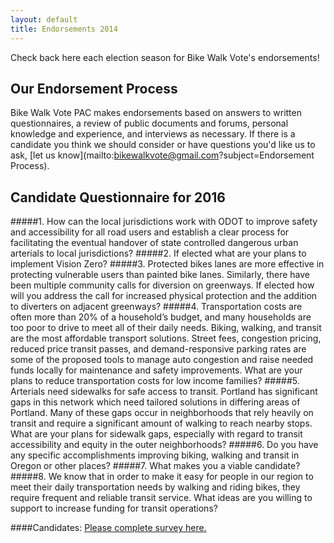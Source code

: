 ```yaml
---
layout: default
title: Endorsements 2014
---
```

Check back here each election season for Bike Walk Vote's endorsements!

## Our Endorsement Process

Bike Walk Vote PAC makes endorsements based on answers to written
questionnaires, a review of public documents and forums, personal knowledge
and experience, and interviews as necessary.  If there is a candidate you think
we should consider or have questions you'd like us to ask,
[let us know](mailto:bikewalkvote@gmail.com?subject=Endorsement Process).


## Candidate Questionnaire for 2016

#####1. How can the local jurisdictions work with ODOT to improve safety and accessibility for all road users and establish a clear process for facilitating the eventual handover of state controlled dangerous urban arterials to local jurisdictions?
#####2. If elected what are your plans to implement Vision Zero?
#####3. Protected bikes lanes are more effective in protecting vulnerable users than painted bike lanes. Similarly, there have been multiple community calls for diversion on greenways. If elected how will you address the call for increased physical protection and the addition to diverters on adjacent greenways?
#####4. Transportation costs are often more than 20% of a household’s budget, and many households are too poor to drive to meet all of their daily needs. Biking, walking, and transit are the most affordable transport solutions. Street fees, congestion pricing, reduced price transit passes, and demand-responsive parking rates are some of the proposed tools to manage auto congestion and raise needed funds locally for maintenance and safety improvements. What are your plans to reduce transportation costs for low income families? 
#####5. Arterials need sidewalks for safe access to transit. Portland has significant gaps in this network which need tailored solutions in differing areas of Portland. Many of these gaps occur in neighborhoods that rely heavily on transit and require a significant amount of walking to reach nearby stops. What are your plans for sidewalk gaps, especially with regard to transit accessibility and equity in the outer neighborhoods?
#####6. Do you have any specific accomplishments improving biking, walking and transit in Oregon or other places?
#####7. What makes you a viable candidate?
#####8. We know that in order to make it easy for people in our region to meet their daily transportation needs by walking and riding bikes, they require frequent and reliable transit service. What ideas are you willing to support to increase funding for transit operations?

####Candidates: [Please complete survey here.](http://goo.gl/forms/wnwj1evM6p)





